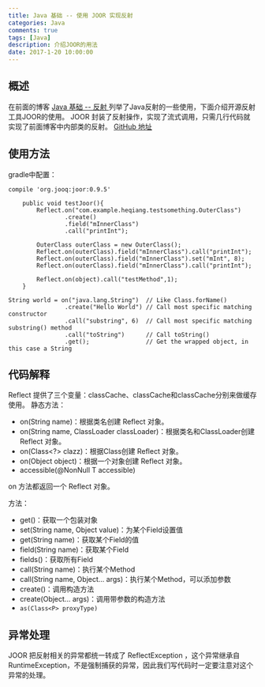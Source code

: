 ```yaml
---
title: Java 基础 -- 使用 JOOR 实现反射 
categories: Java
comments: true
tags: [Java]
description: 介绍JOOR的用法
date: 2017-1-20 10:00:00
---
```


## 概述

在前面的博客 [Java 基础 -- 反射 ](http://www.heqiangfly.com/2014/11/02/java-basic-reflect/) 列举了Java反射的一些使用，下面介绍开源反射工具JOOR的使用。
JOOR 封装了反射操作，实现了流式调用，只需几行代码就实现了前面博客中内部类的反射。
[GitHub 地址](https://github.com/jOOQ/jOOR)


## 使用方法

gradle中配置：

```
compile 'org.jooq:joor:0.9.5'
```

```
    public void testJoor(){
        Reflect.on("com.example.heqiang.testsomething.OuterClass")
                .create()
                .field("mInnerClass")
                .call("printInt");

        OuterClass outerClass = new OuterClass();
        Reflect.on(outerClass).field("mInnerClass").call("printInt");
        Reflect.on(outerClass).field("mInnerClass").set("mInt", 8);
        Reflect.on(outerClass).field("mInnerClass").call("printInt");
        
        Reflect.on(object).call("testMethod",1);
    }
```

```
String world = on("java.lang.String")  // Like Class.forName()
                .create("Hello World") // Call most specific matching constructor
                .call("substring", 6)  // Call most specific matching substring() method
                .call("toString")      // Call toString()
                .get();                // Get the wrapped object, in this case a String
```

## 代码解释

Reflect 提供了三个变量：classCache、classCache和classCache分别来做缓存使用。
静态方法：

 - on(String name)：根据类名创建 Reflect 对象。
 - on(String name, ClassLoader classLoader)：根据类名和ClassLoader创建 Reflect 对象。
 - on(Class<?> clazz)：根据Class创建 Reflect 对象。
 - on(Object object)：根据一个对象创建 Reflect 对象。
 - accessible(@NonNull T accessible)

on 方法都返回一个 Reflect 对象。

方法：

 - get()：获取一个包装对象
 - set(String name, Object value)：为某个Field设置值
 - get(String name)：获取某个Field的值
 - field(String name)：获取某个Field
 - fields()：获取所有Field
 - call(String name)：执行某个Method
 - call(String name, Object... args)：执行某个Method，可以添加参数
 - create()：调用构造方法
 - create(Object... args)：调用带参数的构造方法
 - `as(Class<P> proxyType)`


## 异常处理

JOOR 把反射相关的异常都统一转成了 ReflectException ，这个异常继承自 RuntimeException，不是强制捕获的异常，因此我们写代码时一定要注意对这个异常的处理。